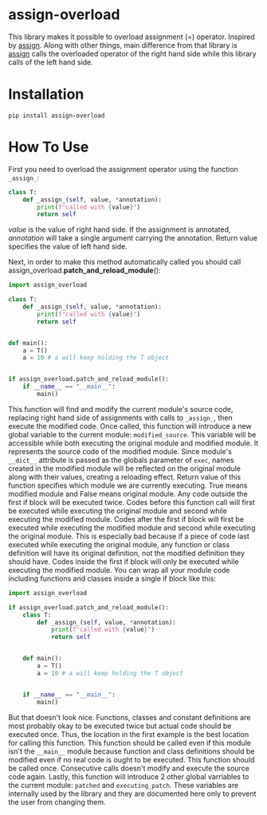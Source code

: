 # assign-overload
This library makes it possible to overload assignment (=) operator. Inspired by [assign](https://github.com/RyanKung/assign).
Along with other things, main difference from that library is [assign](https://github.com/RyanKung/assign) calls the overloaded operator of the right hand side while this library calls of the left hand side.

# Installation
```pip install assign-overload```

# How To Use
First you need to overload the assignment operator using the function ```_assign_```:
```python
class T:        
    def _assign_(self, value, *annotation):
        print(f"called with {value}")
        return self
```
_value_ is the value of right hand side. If the assignment is annotated, _annotation_ will take a single argument carrying the annotation. Return value specifies the value of left hand side.

Next, in order to make this method automatically called you should call assign_overload.**patch_and_reload_module**():
```python
import assign_overload

class T:        
    def _assign_(self, value, *annotation):
        print(f"called with {value}")
        return self


def main():
    a = T()
    a = 10 # a will keep holding the T object


if assign_overload.patch_and_reload_module():
    if __name__ == "__main__":
        main()
```
This function will find and modify the current module's source code, replacing right hand side of assignments with calls to ```_assign_```, then execute the modified code. 
Once called, this function will introduce a new global variable to the current module: ```modified_source```. 
This variable will be accessible while both executing the original module and modified module. 
It represents the source code of the modified module.
Since module's ```__dict__``` attribute is passed as the globals parameter of ```exec```, names created in the modified module will be reflected on the original module along with their values, creating a reloading effect. 
Return value of this function specifies which module we are currently executing. True means modified module and False means original module.
Any code outside the first if block will be executed twice. 
Codes before this function call will first be executed while executing the original module and second while executing the modified module.
Codes after the first if block will first be executed while executing the modified module and second while executing the original module. 
This is especially bad because if a piece of code last executed while executing the original module, any function or class definition will have its original definition, not the modified definition they should have.
Codes inside the first if block will only be executed while executing the modified module.
You can wrap all your module code including functions and classes inside a single if block like this:
```python
import assign_overload

if assign_overload.patch_and_reload_module():
    class T:        
        def _assign_(self, value, *annotation):
            print(f"called with {value}")
            return self


    def main():
        a = T()
        a = 10 # a will keep holding the T object


    if __name__ == "__main__":
        main()
```
But that doesn't look nice. 
Functions, classes and constant definitions are most probably okay to be executed twice but actual code should be executed once.
Thus, the location in the first example is the best location for calling this function.
This function should be called even if this module isn't the ```__main__``` module because function and class definitions should be modified even if no real code is ought to be executed.
This function should be called once. Consecutive calls doesn't modify and execute the source code again. 
Lastly, this function will introduce 2 other global varriables to the current module: ```patched``` and ```executing_patch```.
These variables are internally used by the library and they are documented here only to prevent the user from changing them.
